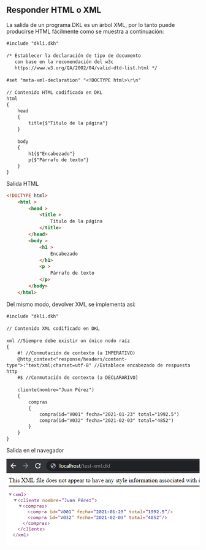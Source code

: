 ## Responder HTML o XML 

La salida de un programa DKL es un árbol XML, por lo tanto puede producirse HTML fácilmente como se muestra a continuación:

```DKL
#include "dkli.dkh"

/* Establecer la declaración de tipo de documento 
   con base en la recomendación del w3c 
   https://www.w3.org/QA/2002/04/valid-dtd-list.html */

#set "meta-xml-declaration" "<!DOCTYPE html>\r\n" 

// Contenido HTML codificado en DKL
html
{
    head
    {
        title{$"Título de la página"}
    }

    body
    {
        h1{$"Encabezado"}
        p{$"Párrafo de texto"}
    }
}
```
Salida HTML

```HTML
<!DOCTYPE html>
	<html >
		<head >
			<title >
				Título de la página
			</title>
		</head>
		<body >
			<h1 >
				Encabezado
			</h1>
			<p >
				Párrafo de texto
			</p>
		</body>
	</html>
```

Del mismo modo, devolver XML se implementa así:

``` DKL
#include "dkli.dkh"

// Contenido XML codificado en DKL

xml //Siempre debe existir un único nodo raíz
{
    #! //Conmutación de contexto (a IMPERATIVO)
    @http_context<"response/headers/content-type">:"text/xml;charset=utf-8" //Establece encabezado de respuesta http
    #$ //Conmutación de contexto (a DECLARARIVO)

    cliente(nombre="Juan Pérez")
    {
        compras
        {
            compra(id="V001" fecha="2021-01-23" total="1992.5")
            compra(id="V032" fecha="2021-02-03" total="4852")
        }
    }
}
```

Salida en el navegador

<img src="img/gen_xml.png"></img>
